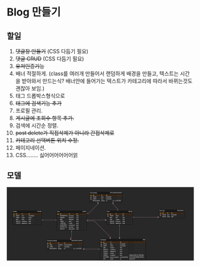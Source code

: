 # Blog 만들기

## 할일

1. ~~댓글창 만들기~~ (CSS 다듬기 필요)
2. ~~댓글 CRUD~~ (CSS 다듬기 필요)
3. ~~유저인증기능~~
4. 배너 적절하게. (class를 여러개 만들어서 랜덤하게 배경을 만들고, 텍스트는 시간을 받아와서 만드는식? 배너안에 들어가는 텍스트가 카테고리에 따라서 바뀌는것도 괜찮아 보임.)
5. 태그 드롭박스형식으로
6. ~~태그에 검색기능 추가~~
7. 프로필 관리.
8. ~~게시글에 조회수 항목 추가.~~
9. 검색에 시간순 정렬.
10. ~~post delete가 직접삭제가 아니라 간접삭제로~~
11. ~~카테고리 선택버튼 위치 수정.~~
12. 페이지네이션.
13. CSS........ 싫어어어어어어얽

## 모델
<img src="./readme/model.png">

